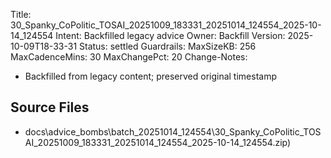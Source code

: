 Title: 30_Spanky_CoPolitic_TOSAI_20251009_183331_20251014_124554_2025-10-14_124554
Intent: Backfilled legacy advice
Owner: Backfill
Version: 2025-10-09T18-33-31
Status: settled
Guardrails:
  MaxSizeKB: 256
  MaxCadenceMins: 30
  MaxChangePct: 20
Change-Notes:
  - Backfilled from legacy content; preserved original timestamp

## Source Files
- docs\advice_bombs\batch_20251014_124554\30_Spanky_CoPolitic_TOSAI_20251009_183331_20251014_124554_2025-10-14_124554.zip)
